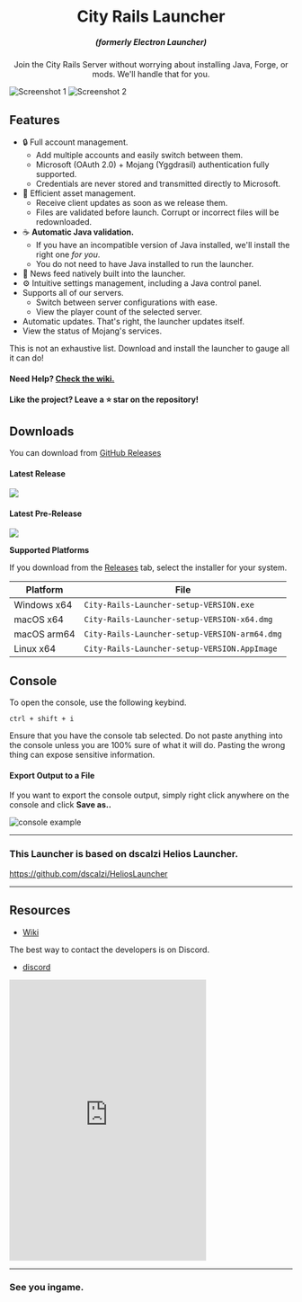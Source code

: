 
<h1 align="center">City Rails Launcher</h1>

<em><h5 align="center">(formerly Electron Launcher)</h5></em>


<p align="center">Join the City Rails Server without worrying about installing Java, Forge, or mods. We'll handle that for you.</p>

![Screenshot 1](http://cityrails.de/wp-content/uploads/2022/02/cropped-2022-01-28_20.10.13.png)
![Screenshot 2](https://static.planetminecraft.com/files/image/minecraft/project/2023/408/16521799_l.webp)

## Features

* 🔒 Full account management.
  * Add multiple accounts and easily switch between them.
  * Microsoft (OAuth 2.0) + Mojang (Yggdrasil) authentication fully supported.
  * Credentials are never stored and transmitted directly to Microsoft.
* 📂 Efficient asset management.
  * Receive client updates as soon as we release them.
  * Files are validated before launch. Corrupt or incorrect files will be redownloaded.
* ☕ **Automatic Java validation.**
  * If you have an incompatible version of Java installed, we'll install the right one *for you*.
  * You do not need to have Java installed to run the launcher.
* 📰 News feed natively built into the launcher.
* ⚙️ Intuitive settings management, including a Java control panel.
* Supports all of our servers.
  * Switch between server configurations with ease.
  * View the player count of the selected server.
* Automatic updates. That's right, the launcher updates itself.
*  View the status of Mojang's services.

This is not an exhaustive list. Download and install the launcher to gauge all it can do!

#### Need Help? [Check the wiki.][wiki]

#### Like the project? Leave a ⭐ star on the repository!

## Downloads

You can download from [GitHub Releases](https://github.com/vin2nt/city-rails-launcher/releases)

#### Latest Release

[![](https://img.shields.io/github/release/dscalzi/HeliosLauncher.svg?style=flat-square)](https://github.com/dscalzi/HeliosLauncher/releases/latest)

#### Latest Pre-Release
[![](https://img.shields.io/github/release/dscalzi/HeliosLauncher/all.svg?style=flat-square)](https://github.com/dscalzi/HeliosLauncher/releases)

**Supported Platforms**

If you download from the [Releases](https://github.com/dscalzi/HeliosLauncher/releases) tab, select the installer for your system.

| Platform | File |
| -------- | ---- |
| Windows x64 | `City-Rails-Launcher-setup-VERSION.exe` |
| macOS x64 | `City-Rails-Launcher-setup-VERSION-x64.dmg` |
| macOS arm64 | `City-Rails-Launcher-setup-VERSION-arm64.dmg` |
| Linux x64 | `City-Rails-Launcher-setup-VERSION.AppImage` |

## Console

To open the console, use the following keybind.

```console
ctrl + shift + i
```

Ensure that you have the console tab selected. Do not paste anything into the console unless you are 100% sure of what it will do. Pasting the wrong thing can expose sensitive information.

#### Export Output to a File

If you want to export the console output, simply right click anywhere on the console and click **Save as..**

![console example](https://i.imgur.com/T5e73jP.png)

---

### This Launcher is based on dscalzi Helios Launcher.

https://github.com/dscalzi/HeliosLauncher


---

## Resources

* [Wiki][wiki]

The best way to contact the developers is on Discord.

* [discord](https://discord.gg/JZutd3uQYB)

<iframe src="https://discord.com/widget?id=1142527350093906034&theme=dark" 
        width="350" 
        height="500" 
        allowtransparency="true" 
        frameborder="0" 
        sandbox="allow-popups allow-popups-to-escape-sandbox allow-same-origin allow-scripts">
    </iframe>

---

### See you ingame.




[discord]: https://discord.gg/JZutd3uQYB 'Discord'
[wiki]: https://github.com/vin2nt/city-rails-launcher/wiki 'wiki'
